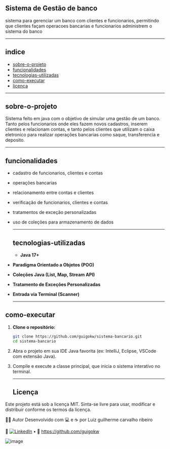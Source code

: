 ## Sistema de Gestão de banco

sistema para gerenciar um banco com clientes e funcionarios, permitindo que clientes façam operacoes bancarias e funcionarios administrem o sistema do banco

---

## indice

- [sobre-o-projeto](#sobre-o-projeto)
- [funcionalidades](#funcionalidades)
- [tecnologias-utilizadas](#tecnologias-utilizadas)
- [como-executar](#como-executar)
- [licença](#licença)

---

  ## sobre-o-projeto
  
Sistema feito em java com o objetivo de simular uma gestão de um banco. Tanto pelos funcionarios onde eles fazem novos cadastros, inserem clientes e relacionam contas,
e tanto pelos clientes que utilizam o caixa eletronico para realizar operações bancarias como saque, transferencia e deposito.

---

## funcionalidades

- cadastro de funcionarios, clientes e contas
- operações bancarias
- relacionamento entre contas e clientes
- verificação de funcionarios, clientes e contas
- tratamentos de exceção personalizadas
- uso de coleções para armazenamento de dados

  ---

  ## tecnologias-utilizadas

  - **Java 17+**
- **Paradigma Orientado a Objetos (POO)**
- **Coleções Java (List, Map, Stream API)**
- **Tratamento de Exceções Personalizadas**
- **Entrada via Terminal (Scanner)**

  ---

## como-executar

1. **Clone o repositório:**
   ```bash
   git clone https://github.com/guigokw/sistema-bancario.git
   cd sistema-bancario

2.   Abra o projeto em sua IDE Java favorita (ex: IntelliJ, Eclipse, VSCode com extensão Java).

3. Compile e execute a classe principal, que inicia o sistema interativo no terminal.

   ---

   ##  Licença
Este projeto está sob a licença MIT.
Sinta-se livre para usar, modificar e distribuir conforme os termos da licença.

👨‍💻 Autor
Desenvolvido com 💻 e ☕ por Luiz guilherme carvalho ribeiro

🔗 [![LinkedIn](https://img.shields.io/badge/LinkedIn-0077B5?style=for-the-badge&logo=linkedin&logoColor=white)](https://www.linkedin.com/in/luiz-guilherme-carvalho-ribeiro-12032829b/) • 🐙 
https://github.com/guigokw

![image](https://github.com/user-attachments/assets/cd95a2be-4004-4c20-bbbb-f7637ffe56ae)

